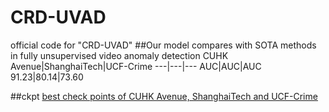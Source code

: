 # CRD-UVAD
official code for "CRD-UVAD"
##Our model compares with SOTA methods in fully unsupervised video anomaly detection
CUHK Avenue|ShanghaiTech|UCF-Crime
---|---|---
AUC|AUC|AUC
91.23|80.14|73.60

##ckpt
[best check points of CUHK Avenue, ShanghaiTech and UCF-Crime](https://1drv.ms/f/s!ArV0T_2gPwr6g0wZTNMCZJLTRoKv?e=VmiU5S)



